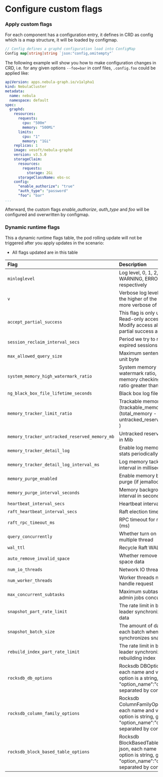 # Configure custom flags

### Apply custom flags

For each component has a configuration entry, it defines in CRD as config which is a map structure, it will be loaded by configmap.
```go
// Config defines a graphd configuration load into ConfigMap
Config map[string]string `json:"config,omitempty"`
```

The following example will show you how to make configuration changes in CRD, i.e. for any given options `--foo=bar` in conf files, `.config.foo` could be applied like:

```yaml
apiVersion: apps.nebula-graph.io/v1alpha1
kind: NebulaCluster
metadata:
  name: nebula
  namespace: default
spec:
  graphd:
    resources:
      requests:
        cpu: "500m"
        memory: "500Mi"
      limits:
        cpu: "1"
        memory: "1Gi"
    replicas: 1
    image: vesoft/nebula-graphd
    version: v3.5.0
    storageClaim:
      resources:
        requests:
          storage: 2Gi
      storageClassName: ebs-sc
    config:
      "enable_authorize": "true"
      "auth_type": "password"
      "foo": "bar"
...
```

Afterward, the custom flags  _enable_authorize_, _auth_type_ and _foo_ will be configured and overwritten by configmap.

### Dynamic runtime flags

This a dynamic runtime flags table, the pod rolling update will not be triggered after you apply updates in the scenario:
- All flags updated are in this table

| Flag                                          | Description                                                                                                                               | Default                                                                                                 |
|:----------------------------------------------|:------------------------------------------------------------------------------------------------------------------------------------------|:--------------------------------------------------------------------------------------------------------|
| `minloglevel`                                 | Log level, 0, 1, 2, 3 for INFO, WARNING, ERROR, FATAL respectively                                                                        | `0`                                                                                                     |
| `v`                                           | Verbose log level, 1, 2, 3, 4, the higher of the level, the more verbose of the logging                                                   | `0`                                                                                                     |
| `accept_partial_success`                      | This flag is only used for Read-only access, and Modify access always treats partial success as an error                                  | `false`                                                                                                 |
| `session_reclaim_interval_secs`               | Period we try to reclaim expired sessions                                                                                                 | `60`                                                                                                    |
| `max_allowed_query_size`                      | Maximum sentence length, unit byte                                                                                                        | `4194304`                                                                                               |
| `system_memory_high_watermark_ratio`          | System memory high watermark ratio, cancel the memory checking when the ratio greater than 1.0                                            | `0.8`                                                                                                   |
| `ng_black_box_file_lifetime_seconds`          | Black box log files expire time                                                                                                           | `1800`                                                                                                  |
| `memory_tracker_limit_ratio`                  | Trackable memory ratio (trackable_memory / (total_memory - untracked_reserved_memory) )                                                   | `0.8`                                                                                                   |
| `memory_tracker_untracked_reserved_memory_mb` | Untracked reserved memory in Mib                                                                                                          | `50`                                                                                                    |
| `memory_tracker_detail_log`                   | Enable log memory tracker stats periodically                                                                                              | `false`                                                                                                 |
| `memory_tracker_detail_log_interval_ms`       | Log memory tacker stats interval in milliseconds                                                                                          | `60000`                                                                                                 |
| `memory_purge_enabled`                        | Enable memory background purge (if jemalloc is used)                                                                                      | `true`                                                                                                  |
| `memory_purge_interval_seconds`               | Memory background purge interval in seconds                                                                                               | `10`                                                                                                    |
| `heartbeat_interval_secs`                     | Heartbeat interval in seconds                                                                                                             | `10`                                                                                                    |
| `raft_heartbeat_interval_secs`                | Raft election timeout                                                                                                                     | `30`                                                                                                    |
| `raft_rpc_timeout_ms`                         | RPC timeout for raft client (ms)                                                                                                          | `500`                                                                                                   |
| `query_concurrently`                          | Whether turn on query in multiple thread                                                                                                  | `true`                                                                                                  |
| `wal_ttl`                                     | Recycle Raft WAL                                                                                                                          | `14400`                                                                                                 |
| `auto_remove_invalid_space`                   | Whether remove outdated space data                                                                                                        | `true`                                                                                                  |
| `num_io_threads`                              | Network IO threads number                                                                                                                 | `16`                                                                                                    |
| `num_worker_threads`                          | Worker threads number to handle request                                                                                                   | `32`                                                                                                    |
| `max_concurrent_subtasks`                     | Maximum subtasks to run admin jobs concurrently                                                                                           | `10`                                                                                                    |
| `snapshot_part_rate_limit`                    | The rate limit in bytes when leader synchronizes snapshot data                                                                            | `10485760`                                                                                              |
| `snapshot_batch_size`                         | The amount of data sent in each batch when leader synchronizes snapshot data                                                              | `1048576`                                                                                               |
| `rebuild_index_part_rate_limit`               | The rate limit in bytes when leader synchronizes rebuilding index                                                                         | `4194304`                                                                                               |
| `rocksdb_db_options`                          | Rocksdb DBOptions in json, each name and value of option is a string, given as "option_name":"option_value" separated by comma            | `{}`                                                                                                    |
| `rocksdb_column_family_options`               | Rocksdb ColumnFamilyOptions in json, each name and value of option is string, given as "option_name":"option_value" separated by comma    | `{"write_buffer_size":"67108864","max_write_buffer_number":"4","max_bytes_for_level_base":"268435456"}` |
| `rocksdb_block_based_table_options`           | Rocksdb BlockBasedTableOptions in json, each name and value of option is string, given as "option_name":"option_value" separated by comma | `{"block_size":"8192"}`                                                                                 |